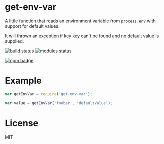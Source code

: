 # get-env-var

A little function that reads an environment variable from
`process.env` with support for default values.

It will thrown an exception if key key can't be found and no default
value is supplied.

[![build status](https://travis-ci.org/voldern/get-env-var.svg)](https://travis-ci.org/voldern/get-env-var)
[![modules status](https://david-dm.org/voldern/get-env-var.svg)](https://david-dm.org/voldern/get-env-var)

[![npm badge](https://nodei.co/npm/get-env-var.png?downloads=true)](https://nodei.co/npm/get-env-var)

# Example

```javascript
var getEnvVar = require('get-env-var');

var value = getEnvVar('foobar', 'defaultValue');
```

# License

MIT

